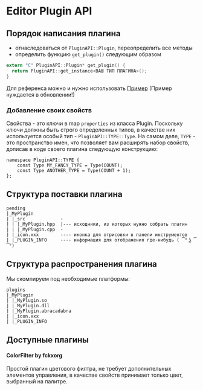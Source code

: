 # Editor Plugin API

## Порядок написания плагина

* отнаследоваться от `PluginAPI::Plugin`, переопределить все методы
* определить функцию `get_plugin()` следующим образом
```c
extern "C" PluginAPI::Plugin* get_plugin() {
  return PluginAPI::get_instance<ВАШ ТИП ПЛАГИНА>();
}
```

Для референса можно и нужно использовать [Пример](./example)
(Пример нуждается в обновлении!)

### Добавление своих свойств
Свойства - это ключи в map `properties` из класса Plugin. Поскольку ключи должны быть строго определенных типов,
в качестве них используется особый тип - `PluginAPI::TYPE::Type`. На самом деле, `TYPE` - это пространство имен, 
что позволяет вам расширять набор свойств, дописав в коде своего плагина следующую конструкцию:
```
namespace PluginAPI::TYPE {
    const Type MY_FANCY_TYPE = Type(COUNT);
    const Type ANOTHER_TYPE = Type(COUNT + 1);
};
```

## Структура поставки плагина

```
pending
|_MyPlugin
| |_src             -
| | |_MyPlugin.hpp  |--- исходники, из которых нужно собрать плагин
| | |_MyPlugin.cpp  -     
| |_icon.xxx        ---- иконка для отрисовки в панели инструментов
| |_PLUGIN_INFO     ---- информация для отображения где-нибудь ( ͡° ͜ʖ ͡°)
```

## Структура распространения плагина

Мы скомпируем под необходимые платформы:
```
plugins
|_MyPlugin
| |_MyPlugin.so
| |_MyPlugin.dll
| |_MyPlugin.abracadabra
| |_icon.xxx
| |_PLUGIN_INFO
```

## Доступные плагины
#### ColorFilter by fckxorg
Простой плагин цветового филтра, не требует дополнительных элементов управления, 
в качестве свойств принимает только цвет, выбранный на палитре.
